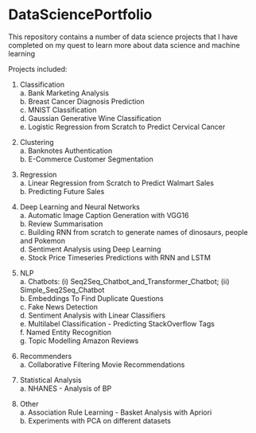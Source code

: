 # DataSciencePortfolio

This repository contains a number of data science projects that I have completed on my quest to learn more about data science and machine learning

Projects included:   
1. Classification   
  a. Bank Marketing Analysis      
  b. Breast Cancer Diagnosis Prediction       
  c. MNIST Classification     
  d. Gaussian Generative Wine Classification  
  e. Logistic Regression from Scratch to Predict Cervical Cancer    

2. Clustering      
  a. Banknotes Authentication    
  b. E-Commerce Customer Segmentation
  
3. Regression   
  a. Linear Regression from Scratch to Predict Walmart Sales    
  b. Predicting Future Sales       
  
4. Deep Learning and Neural Networks  
  a. Automatic Image Caption Generation with VGG16   
  b. Review Summarisation   
  c. Building RNN from scratch to generate names of dinosaurs, people and Pokemon      
  d. Sentiment Analysis using Deep Learning       
  e. Stock Price Timeseries Predictions with RNN and LSTM      
  
5. NLP   
  a. Chatbots: (i) Seq2Seq_Chatbot_and_Transformer_Chatbot; (ii) Simple_Seq2Seq_Chatbot            
  b. Embeddings To Find Duplicate Questions   
  c. Fake News Detection    
  d. Sentiment Analysis with Linear Classifiers    
  e. Multilabel Classification - Predicting StackOverflow Tags    
  f. Named Entity Recognition   
  g. Topic Modelling Amazon Reviews
  
6. Recommenders    
  a. Collaborative Filtering Movie Recommendations     
  
7. Statistical Analysis    
  a. NHANES - Analysis of BP    
  
8. Other    
  a. Association Rule Learning - Basket Analysis with Apriori  
  b. Experiments with PCA on different datasets    
  
